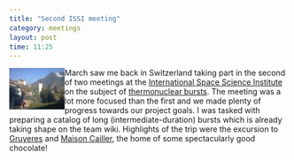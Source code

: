 ```yaml
---
title: "Second ISSI meeting"
category: meetings
layout: post
time: 11:25
---
```

<!-- header generated from blosxom format post; make_header.pl 23.1.2022 -->
<p>
  <!---- Begin .post ---->
<img src="/images/Gruyere.jpg" width="100" align="left"></a>
March saw me back in Switzerland taking part in the second of two meetings 
at the 
<a href="http://www.issibern.ch">International Space Science Institute</a>
on the subject of
<a href="http://www.issibern.ch/teams/ns_burster/ISSI_Team">thermonuclear
bursts</a>. 
The meeting was a lot more focused than the first and we made plenty of
progress towards our project goals. I was tasked with preparing a catalog of
long (intermediate-duration) bursts which is already taking shape on the team
wiki.
Highlights of the trip were the excursion to 
<a href="http://www.la-gruyere.ch/en/welcome.cfm">Gruyeres</a>
and <a href="http://www.cailler.ch">Maison Cailler</a>, the home of some
spectacularly good chocolate!
<p>
